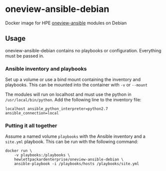 # oneview-ansible-debian

Docker image for HPE [oneview-ansible](https://github.com/hewlettpackard/oneview-ansible) modules on Debian

## Usage

oneview-ansible-debian contains no playbooks or configuration. Everything must be passed in.

### Ansible inventory and playbooks

Set up a volume or use a bind mount containing the inventory and playbooks. This can be mounted into the container with `-v` or `--mount`

The modules will run on localhost and must use the python in `/usr/local/bin/python`. Add the following line to the inventory file:

```console
localhost ansible_python_interpreter=python2.7 ansible_connection=local
```

### Putting it all together

Assume a named volume `playbooks` with the Ansible inventory and a `site.yml` playbook. This can be run with the following command:

```console
docker run \
    -v playbooks:/playbooks \
    hewlettpackardenterprise/oneview-ansible-debian \
    ansible-playbook -i /playbooks/hosts /playbooks/site.yml
```
